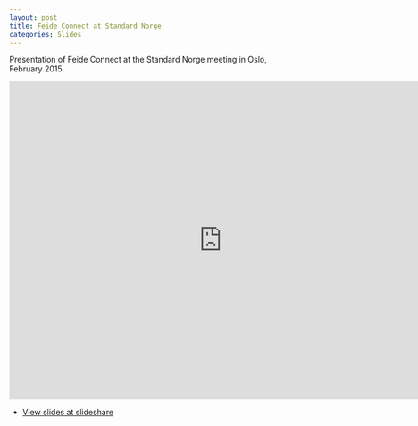 ```yaml
---
layout: post
title: Feide Connect at Standard Norge
categories: Slides
---
```



Presentation of Feide Connect at the Standard Norge meeting in Oslo, February 2015.

<iframe src="http://www.slideshare.net/erlang/slideshelf" width="760px" height="570px" frameborder="0" marginwidth="0" marginheight="0" scrolling="no" style="border:none;" allowfullscreen webkitallowfullscreen mozallowfullscreen></iframe>



* [View slides at slideshare](http://www.slideshare.net/erlang/feide-connect-standard-norge-february-2015)